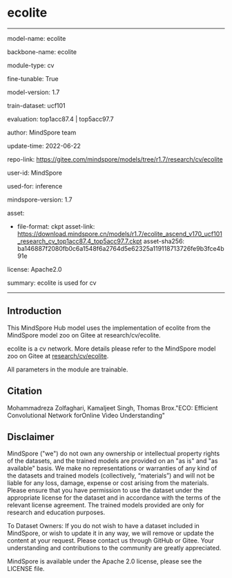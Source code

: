 # ecolite

---

model-name: ecolite

backbone-name: ecolite

module-type: cv

fine-tunable: True

model-version: 1.7

train-dataset: ucf101

evaluation: top1acc87.4 | top5acc97.7

author: MindSpore team

update-time: 2022-06-22

repo-link: <https://gitee.com/mindspore/models/tree/r1.7/research/cv/ecolite>

user-id: MindSpore

used-for: inference

mindspore-version: 1.7

asset:

-
    file-format: ckpt
    asset-link: <https://download.mindspore.cn/models/r1.7/ecolite_ascend_v170_ucf101_research_cv_top1acc87.4_top5acc97.7.ckpt>
    asset-sha256: ba146887f2080fb0c6a1548f6a2764d5e62325a119118713726fe9b3fce4b91e

license: Apache2.0

summary: ecolite is used for cv

---

## Introduction

This MindSpore Hub model uses the implementation of ecolite from the MindSpore model zoo on Gitee at research/cv/ecolite.

ecolite is a cv network. More details please refer to the MindSpore model zoo on Gitee at [research/cv/ecolite](https://gitee.com/mindspore/models/blob/r1.7/research/cv/ecolite/README_CN.md).

All parameters in the module are trainable.

## Citation

Mohammadreza Zolfaghari, Kamaljeet Singh, Thomas Brox."ECO: Efficient Convolutional Network forOnline Video Understanding"

## Disclaimer

MindSpore ("we") do not own any ownership or intellectual property rights of the datasets, and the trained models are provided on an "as is" and "as available" basis. We make no representations or warranties of any kind of the datasets and trained models (collectively, “materials”) and will not be liable for any loss, damage, expense or cost arising from the materials. Please ensure that you have permission to use the dataset under the appropriate license for the dataset and in accordance with the terms of the relevant license agreement. The trained models provided are only for research and education purposes.

To Dataset Owners: If you do not wish to have a dataset included in MindSpore, or wish to update it in any way, we will remove or update the content at your request. Please contact us through GitHub or Gitee. Your understanding and contributions to the community are greatly appreciated.

MindSpore is available under the Apache 2.0 license, please see the LICENSE file.

